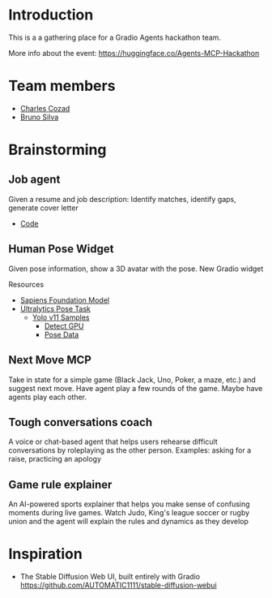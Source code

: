 # Introduction
This is a a gathering place for a Gradio Agents hackathon team.

More info about the event: https://huggingface.co/Agents-MCP-Hackathon

# Team members

- [Charles Cozad](https://github.com/ccozad) 
- [Bruno Silva](https://github.com/brunosilvadev)

# Brainstorming

## Job agent
Given a resume and job description: Identify matches, identify gaps, generate cover letter

 - [Code](/job-agent/)

## Human Pose Widget
Given pose information, show a 3D avatar with the pose. New Gradio widget

Resources
 - [Sapiens Foundation Model](https://www.meta.com/emerging-tech/codec-avatars/sapiens/)
 - [Ultralytics Pose Task](https://docs.ultralytics.com/tasks/pose/)
   - [Yolo v11 Samples](/yolo/)
     - [Detect GPU](/yolo/check_env.py)
     - [Pose Data](/yolo/pose_data.py)

## Next Move MCP
Take in state for a simple game (Black Jack, Uno, Poker, a maze, etc.) and suggest next move. Have agent play a few rounds of the game. Maybe have agents play each other.

## Tough conversations coach
A voice or chat-based agent that helps users rehearse difficult conversations by roleplaying as the other person. Examples: asking for a raise, practicing an apology

## Game rule explainer
An AI-powered sports explainer that helps you make sense of confusing moments during live games. Watch Judo, King's league soccer or rugby union and the agent will explain the rules and dynamics as they develop

# Inspiration

 - The Stable Diffusion Web UI, built entirely with Gradio https://github.com/AUTOMATIC1111/stable-diffusion-webui
